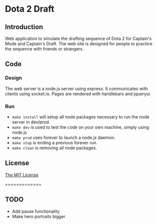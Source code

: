 Dota 2 Draft
==============

## Introduction
Web application to simulate the drafting sequence of Dota 2 for Captain's Mode and Captain's Draft. The web site is designed for people to practice the sequence with friends or strangers.

## Code

### Design
The web server is a node.js server using express. It communicates with clients using socket.io. Pages are rendered with handlebars and jqueryui.

### Run
* `make install` will setup all node packages necessary to run the node server in dev/prod.
* `make dev` is used to test the code on your own machine, simply using node.js
* `make prod` uses forever to launch a node.js daemon.
* `make stop` is ending a previous forever run.
* `make clean` is removing all node packages.

## License
[The MIT License](http://opensource.org/licenses/MIT)

=============

## TODO
* Add pause functionality
* Make hero portraits bigger